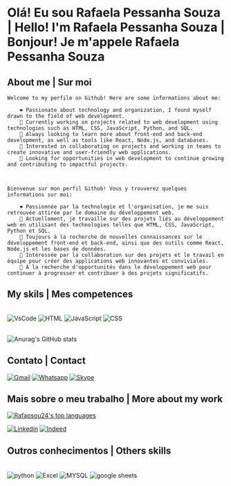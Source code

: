 # Olá! Eu sou Rafaela Pessanha Souza | Hello! I'm Rafaela Pessanha Souza | Bonjour! Je m'appele Rafaela Pessanha Souza

## About me | Sur moi
<div>

    Welcome to my perfile on Github! Here are some informations about me:

        ❤️ Passionate about technology and organization, I found myself drawn to the field of web development.  
        🔭 Currently working on projects related to web development using technologies such as HTML, CSS, JavaScript, Python, and SQL.  
        🌱 Always looking to learn more about front-end and back-end development, as well as tools like React, Node.js, and databases. 
        👀 Interested in collaborating on projects and working in teams to create innovative and user-friendly web applications.  
        🤔 Looking for opportunities in web development to continue growing and contributing to impactful projects.



    Bienvenue sur mon perfil Github! Vous y trouverez quelques informations sur moi:

        ❤️ Passionnée par la technologie et l'organisation, je me suis retrouvée attirée par le domaine du développement web.  
        🔭 Actuellement, je travaille sur des projets liés au développement web en utilisant des technologies telles que HTML, CSS, JavaScript, Python et SQL.  
        🌱 Toujours à la recherche de nouvelles connaissances sur le développement front-end et back-end, ainsi que des outils comme React, Node.js et les bases de données.  
        👀 Intéressée par la collaboration sur des projets et le travail en équipe pour créer des applications web innovantes et conviviales.  
        🤔 À la recherche d'opportunités dans le développement web pour continuer à progresser et contribuer à des projets significatifs.

                

## My skils | Mes competences


<div style=display: "inline_block"><br/>
    <img align: "center" alt="VsCode" src="https://img.shields.io/badge/Visual_Studio_Code-0078D4?style=for-the-badge&logo=visual%20studio%20code&logoColor=white">
    <img align: "center" alt="HTML" src="https://img.shields.io/badge/HTML-239120?style=for-the-badge&logo=html5&logoColor=white">
    <img align: "center" alt="JavaScript" src="https://img.shields.io/badge/JavaScript-323330?style=for-the-badge&logo=javascript&logoColor=F7DF1E">
    <img align: "center" alt="CSS" src="https://img.shields.io/badge/CSS-239120?&style=for-the-badge&logo=css3&logoColor=white">
</div>
</br>

![Anurag's GitHub stats](https://github-readme-stats.vercel.app/api?username=Rafapsou24&show_icons=true&theme=highcontrast)

## Contato | Contact


[![Gmail](https://img.shields.io/badge/Gmail-D14836?style=for-the-badge&logo=gmail&logoColor=white)](https://criarmeulink.com.br/u/1691262900)
[![Whatsapp](https://img.shields.io/badge/WhatsApp-25D366?style=for-the-badge&logo=whatsapp&logoColor=white)](https://wa.me/+330745070406)
[![Skype](https://img.shields.io/badge/Skype-00AFF0.svg?style=for-the-badge&logo=Skype&logoColor=white)](https://join.skype.com/invite/eDIIaoXi6xS5)

## Mais sobre o meu trabalho | More about my work

[![Rafapsou24's top languages](https://github-readme-stats.vercel.app/api/top-langs/?username=Rafapsou24&theme=blue-green)](https://github.com/Rafapsou24/github-readme-stats)

[![Linkedin](https://img.shields.io/badge/LinkedIn-0077B5?style=for-the-badge&logo=linkedin&logoColor=white)](https://www.linkedin.com/in/rafaela-pessanha-souza-0786a3279)
[![Indeed](https://img.shields.io/badge/Indeed-003A9B.svg?style=for-the-badge&logo=Indeed&logoColor=white)](https://profile.indeed.com/)


## Outros conhecimentos | Others skills

<div style=display: inline_block><br/>
    <img align="center" alt="python" src="https://img.shields.io/badge/Python-3776AB?style=for-the-badge&logo=python&logoColor=white"/>
    <img align="center" alt="Excel" src="https://img.shields.io/badge/Microsoft_Excel-217346?style=for-the-badge&logo=microsoft-excel&logoColor=white"/>
    <img align="center" alt="MYSQL" src="https://img.shields.io/badge/MySQL-005C84?style=for-the-badge&logo=mysql&logoColor=white"/>
    <img align="center" alt="google sheets" src="https://img.shields.io/badge/Google%20Sheets-34A853?style=for-the-badge&logo=google-sheets&logoColor=white"/>
    
</div>

